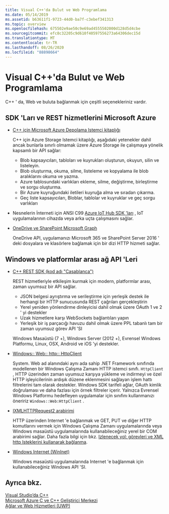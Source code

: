 ```yaml
---
title: Visual C++'da Bulut ve Web Programlama
ms.date: 05/14/2019
ms.assetid: b63611f1-9723-44d0-ba7f-c3ebef341313
ms.topic: overview
ms.openlocfilehash: 675502e9ae50c9e69ad4555502000d128d5d4cbe
ms.sourcegitcommit: efc8c32205c9d610f40597556273a64306dec15d
ms.translationtype: MT
ms.contentlocale: tr-TR
ms.lasthandoff: 08/26/2020
ms.locfileid: "88898664"
---
```

# <a name="cloud-and-web-programming-in-visual-c"></a>Visual C++'da Bulut ve Web Programlama

C++ ' da, Web ve buluta bağlanmak için çeşitli seçenekleriniz vardır.

## <a name="microsoft-azure-sdks-and-rest-services"></a>SDK 'Ları ve REST hizmetlerini Microsoft Azure

- [C++ için Microsoft Azure Depolama Istemci kitaplığı](https://azure.github.io/azure-storage-cpp/)

  C++ için Azure Storage Istemci kitaplığı, aşağıdaki yetenekler dahil ancak bunlarla sınırlı olmamak üzere Azure Storage ile çalışmaya yönelik kapsamlı bir API sağlar:

  - Blob kapsayıcıları, tabloları ve kuyrukları oluşturun, okuyun, silin ve listeleyin.
  - Blob oluşturma, okuma, silme, listeleme ve kopyalama ile blob aralıklarını okuma ve yazma.
  - Azure tablosundaki varlıkları ekleme, silme, değiştirme, birleştirme ve sorgu oluşturma.
  - Bir Azure kuyruğundaki iletileri kuyruğa alma ve sıradan çıkarma.
  - Geç liste kapsayıcıları, Bloblar, tablolar ve kuyruklar ve geç sorgu varlıkları

- Nesnelerin İnterneti için ANSI C99 [Azure IoT Hub SDK 'ları](/azure/iot-hub/iot-hub-devguide-sdks) , IoT uygulamalarının cihazda veya arka uçta çalışmasını sağlar.

- [OneDrive ve SharePoint Microsoft Graph](https://dev.onedrive.com/README.htm)

  OneDrive API, uygulamanızı Microsoft 365 ve SharePoint Server 2016 ' deki dosyalara ve klasörlere bağlamak için bir dizi HTTP hizmeti sağlar.

## <a name="windows-and-cross-platform-networking-apis"></a>Windows ve platformlar arası ağ API 'Leri

- [C++ REST SDK (kod adı "Casablanca")](https://github.com/Microsoft/cpprestsdk)

  REST hizmetleriyle etkileşim kurmak için modern, platformlar arası, zaman uyumsuz bir API sağlar.

  - JSON belgesi ayrıştırma ve serileştirme için yerleşik destek ile herhangi bir HTTP sunucusunda REST çağrıları gerçekleştirin
  - Yerel yeniden yönlendirme dinleyicisi dahil olmak üzere OAuth 1 ve 2 ' yi destekler
  - Uzak hizmetlere karşı WebSockets bağlantıları yapın
  - Yerleşik bir iş parçacığı havuzu dahil olmak üzere PPL tabanlı tam bir zaman uyumsuz görev API 'SI

  Windows Masaüstü (7 +), Windows Server (2012 +), Evrensel Windows Platformu, Linux, OSX, Android ve iOS 'yi destekler.

- [Windows:: Web:: http:: HttpClient](/uwp/api/windows.web.http.httpclient)

  System. Web ad alanındaki aynı ada sahip .NET Framework sınıfında modellenen bir Windows Çalışma Zamanı HTTP istemci sınıfı. `HttpClient` , HTTP üzerinden zaman uyumsuz karşıya yükleme ve indirmeyi ve özel HTTP işleyicilerinin ardışık düzene eklenmesini sağlayan işlem hattı filtrelerini tam olarak destekler. Windows SDK tarifeli ağlar, OAuth kimlik doğrulaması ve daha fazlası için örnek filtreler içerir. Yalnızca Evrensel Windows Platformu hedefleyen uygulamalar için sınıfını kullanmanızı öneririz `Windows::Web:HttpClient` .

- [IXMLHTTPRequest2 arabirimi](/windows/win32/api/msxml6/nn-msxml6-ixmlhttprequest2)

  HTTP üzerinden Internet 'e bağlanmak ve GET, PUT ve diğer HTTP komutlarını vermek için Windows Çalışma Zamanı uygulamalarında veya Windows masaüstü uygulamalarında kullanabileceğiniz yerel bir COM arabirimi sağlar. Daha fazla bilgi için bkz. [Izlenecek yol: görevleri ve XML http Isteklerini kullanarak bağlanma](../parallel/concrt/walkthrough-connecting-using-tasks-and-xml-http-requests.md).

- [Windows Internet (WinInet)](/windows/win32/WinInet/portal)

  Windows masaüstü uygulamalarında Internet 'e bağlanmak için kullanabileceğiniz Windows API 'SI.

## <a name="see-also"></a>Ayrıca bkz.

[Visual Studio’da C++](../overview/visual-cpp-in-visual-studio.md) <br/>
[Microsoft Azure C ve C++ Geliştirici Merkezi](https://azure.microsoft.com/develop/cpp/) <br/>
[Ağlar ve Web Hizmetleri (UWP)](/windows/uwp/networking/)
